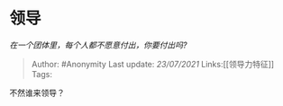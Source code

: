 # 领导
*在一个团体里，每个人都不愿意付出，你要付出吗?*

> Author: #Anonymity
> Last update: *23/07/2021*
> Links:[[领导力特征]]
> Tags:

不然谁来领导？
